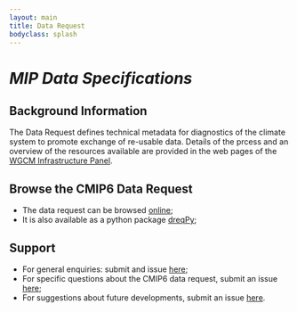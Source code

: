 ```yaml
---
layout: main
title: Data Request
bodyclass: splash
---
```


<h1><i>MIP Data Specifications</i></h1>

<h2>Background Information</h2>

<p>The Data Request defines technical metadata for diagnostics of the climate system to promote exchange of re-usable data. Details of the prcess and an overview of the resources available are provided in the web pages of the <a href="https://cmip6dr.github.io/Data_Request_Home/">WGCM Infrastructure Panel</a>.
  </p>

<h2>Browse the CMIP6 Data Request</h2>

<ul>
  <li>The data request can be browsed <a href="http://clipc-services.ceda.ac.uk/dreq/">online</a>;</li>
  <li>It is also available as a python package <a href="https://pypi.org/project/dreqPy/" class="code">dreqPy</a>;</li>
 </ul>
 

<h2>Support</h2>
<ul>
  <li>For general enquiries: submit and issue <a href="https://github.com/cmip6dr/Introduction/issues">here</a>;</li>
  <li>For specific questions about the CMIP6 data request, submit an issue <a href="https://github.com/cmip6dr/CMIP6_DataRequest_VariableDefinitions">here</a>;</li>
  <li>For suggestions about future developments, submit an issue <a href="https://github.com/cmip6dr/cmip7_forward_look">here</a>.</li>
 </ul>

 <div id="bleftxx"></div>
 <!-- the transparency CSS is not working ... perhaps too fragile to waste time on -->
